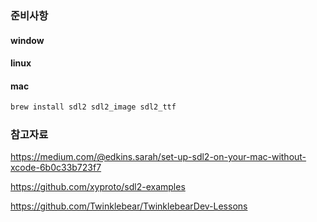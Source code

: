 
### 준비사항 

#### window

#### linux

#### mac 

``` sh
brew install sdl2 sdl2_image sdl2_ttf  
```

### 참고자료

https://medium.com/@edkins.sarah/set-up-sdl2-on-your-mac-without-xcode-6b0c33b723f7

https://github.com/xyproto/sdl2-examples

https://github.com/Twinklebear/TwinklebearDev-Lessons


